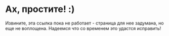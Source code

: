 <!--?title Пока нет такой страницы -->

# Ах, простите! :)

Извините, эта ссылка пока не работает - страница для нее задумана, но еще не воплощена. Надеемся что со временем это удастся исправить!
